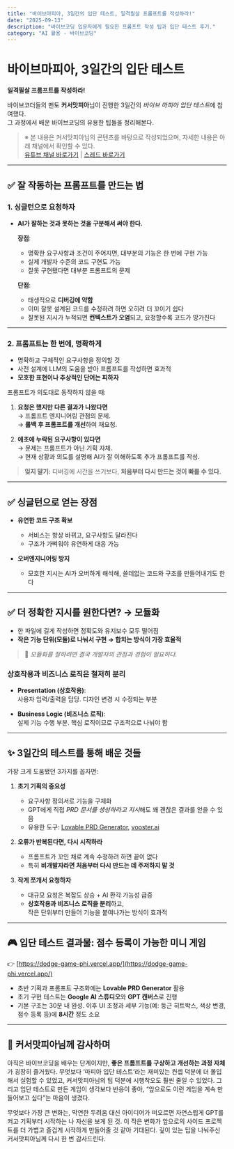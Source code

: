```yaml
---
title: "바이브마피아, 3일간의 입단 테스트, 일격필살 프롬프트를 작성하라!"
date: "2025-09-13"
description: "바이브코딩 입문자에게 필요한 프롬프트 작성 팁과 입단 테스트 후기."
category: "AI 활용 - 바이브코딩"
---
```


# 바이브마피아, 3일간의 입단 테스트  
**일격필살 프롬프트를 작성하라!**

바이브코더들의 멘토 **커서맛피아**님이 진행한 3일간의 *바이브 마피아 입단 테스트*에 참여했다.  
그 과정에서 배운 바이브코딩의 유용한 팁들을 정리해본다.

> ※ 본 내용은 커서맛피아님의 콘텐츠를 바탕으로 작성되었으며, 자세한 내용은 아래 채널에서 확인할 수 있다.  
> [유튜브 채널 바로가기](https://www.youtube.com/@%EC%BB%A4%EC%84%9C%EB%A7%9B%ED%94%BC%EC%95%84) | [스레드 바로가기](https://www.threads.com/@cursormatfia?hl=ko)

---

## ✅ 잘 작동하는 프롬프트를 만드는 법

### 1. **싱글턴으로 요청하자**

- **AI가 잘하는 것과 못하는 것을 구분해서 써야 한다.**

  **장점**:  
  - 명확한 요구사항과 조건이 주어지면, 대부분의 기능은 한 번에 구현 가능  
  - 실제 개발자 수준의 코드 구현도 가능  
  - 잘못 구현됐다면 대부분 프롬프트의 문제

  **단점**:  
  - 태생적으로 **디버깅에 약함**  
  - 이미 잘못 설계된 코드를 수정하려 하면 오히려 더 꼬이기 쉽다  
  - 잘못된 지시가 누적되면 **컨텍스트가 오염**되고, 요청할수록 코드가 망가진다  

---

### 2. **프롬프트는 한 번에, 명확하게**

- 명확하고 구체적인 요구사항을 정의할 것  
- 사전 설계에 LLM의 도움을 받아 프롬프트를 작성하면 효과적  
- **모호한 표현이나 추상적인 단어는 피하자**

프롬프트가 의도대로 동작하지 않을 때:

1. **요청은 했지만 다른 결과가 나왔다면**  
   → 프롬프트 엔지니어링 관점의 문제.  
   → **롤백 후 프롬프트를 개선**하여 재요청.

2. **애초에 누락된 요구사항이 있다면**  
   → 문제는 프롬프트가 아닌 기획 자체.  
   → 현재 상황과 의도를 설명해 AI가 잘 이해하도록 추가 프롬프트를 작성.

> **잊지 말기:** 디버깅에 시간을 쓰기보다, **처음부터 다시 만드는 것이 빠를 수 있다.**

---

## ✅ 싱글턴으로 얻는 장점

- **유연한 코드 구조 확보**  
  - 서비스는 항상 바뀌고, 요구사항도 달라진다  
  - 구조가 가벼워야 유연하게 대응 가능

- **오버엔지니어링 방지**  
  - 모호한 지시는 AI가 오버하게 해석해, 쓸데없는 코드와 구조를 만들어내기도 한다

---

## ✅ 더 정확한 지시를 원한다면? → **모듈화**

- 한 파일에 길게 작성하면 정확도와 유지보수 모두 떨어짐  
- **작은 기능 단위(모듈)로 나눠서 구현 → 합치는 방식이 가장 효율적**

> 📌 *모듈화를 잘하려면 결국 개발자의 관점과 경험이 필요하다.*

### 상호작용과 비즈니스 로직은 철저히 분리

- **Presentation (상호작용)**:  
  사용자 입력/출력을 담당. 디자인 변경 시 수정되는 부분

- **Business Logic (비즈니스 로직)**:  
  실제 기능 수행 부분. 핵심 로직이므로 구조적으로 나눠야 함

---

## ✨ 3일간의 테스트를 통해 배운 것들

가장 크게 도움됐던 3가지를 꼽자면:

1. **초기 기획의 중요성**  
   - 요구사항 정의서로 기능을 구체화  
   - GPT에게 직접 *PRD 문서를 생성하라고 지시*해도 꽤 괜찮은 결과를 얻을 수 있음  
   - 유용한 도구: [Lovable PRD Generator](https://www.lovable.so), [vooster.ai](https://www.vooster.ai/ko)

2. **오류가 반복된다면, 다시 시작하라**  
   - 프롬프트가 꼬인 채로 계속 수정하려 하면 끝이 없다  
   - 특히 **비개발자라면 처음부터 다시 만드는 데 주저하지 말 것**

3. **작게 쪼개서 요청하자**  
   - 대규모 요청은 복잡도 상승 + AI 환각 가능성 급증  
   - **상호작용과 비즈니스 로직을 분리**하고,  
     작은 단위부터 만들어 기능을 붙여나가는 방식이 효과적

---

## 🎮 입단 테스트 결과물: 점수 등록이 가능한 미니 게임

👉 [https://dodge-game-phi.vercel.app/](https://dodge-game-phi.vercel.app/)

- 초반 기획과 프롬프트 구조화에는 **Lovable PRD Generator** 활용  
- 초기 구현 테스트는 **Google AI 스튜디오**와 **GPT 캔버스**로 진행  
- 기본 구조는 30분 내 완성. 이후 UI 조정과 세부 기능(예: 둥근 히트박스, 색상 변경, 점수 등록 등)에 **8시간** 정도 소요

---

## 🙏 커서맛피아님께 감사하며

아직은 바이브코딩을 배우는 단계이지만, **좋은 프롬프트를 구상하고 개선하는 과정 자체**가 굉장히 즐거웠다.
무엇보다 ‘마피아 입단 테스트’라는 재미있는 컨셉 덕분에 더 몰입해서 실험할 수 있었고, 커서맛피아님의 팁 덕분에 시행착오도 훨씬 줄일 수 있었다. 그리고 입단 테스트로 만든 게임이 생각보다 반응이 좋아, “앞으로도 이런 게임을 계속 만들어보고 싶다”는 마음이 생겼다.

무엇보다 가장 큰 변화는, 막연한 두려움 대신 아이디어가 떠오르면 자연스럽게 GPT를 켜고 기획부터 시작하는 나 자신을 보게 된 것. 이 작은 변화가 앞으로의 사이드 프로젝트를 더 가볍고 즐겁게 시작하게 만들어줄 것 같아 기대된다. 깊이 있는 팁을 나눠주신 커서맛피아님께 다시 한 번 감사드린다.